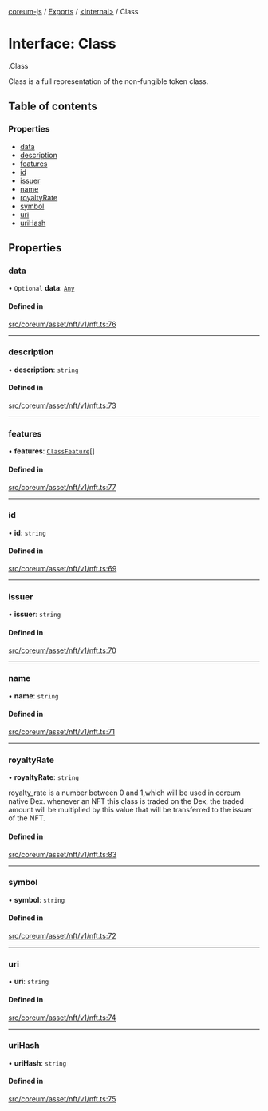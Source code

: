 [coreum-js](../README.md) / [Exports](../modules.md) / [<internal\>](../modules/internal_.md) / Class

# Interface: Class

[<internal>](../modules/internal_.md).Class

Class is a full representation of the non-fungible token class.

## Table of contents

### Properties

- [data](internal_.Class.md#data)
- [description](internal_.Class.md#description)
- [features](internal_.Class.md#features)
- [id](internal_.Class.md#id)
- [issuer](internal_.Class.md#issuer)
- [name](internal_.Class.md#name)
- [royaltyRate](internal_.Class.md#royaltyrate)
- [symbol](internal_.Class.md#symbol)
- [uri](internal_.Class.md#uri)
- [uriHash](internal_.Class.md#urihash)

## Properties

### data

• `Optional` **data**: [`Any`](../modules/internal_.md#any)

#### Defined in

[src/coreum/asset/nft/v1/nft.ts:76](https://github.com/CooperFoundation/coreum-js/blob/b574423/src/coreum/asset/nft/v1/nft.ts#L76)

___

### description

• **description**: `string`

#### Defined in

[src/coreum/asset/nft/v1/nft.ts:73](https://github.com/CooperFoundation/coreum-js/blob/b574423/src/coreum/asset/nft/v1/nft.ts#L73)

___

### features

• **features**: [`ClassFeature`](../enums/internal_.ClassFeature.md)[]

#### Defined in

[src/coreum/asset/nft/v1/nft.ts:77](https://github.com/CooperFoundation/coreum-js/blob/b574423/src/coreum/asset/nft/v1/nft.ts#L77)

___

### id

• **id**: `string`

#### Defined in

[src/coreum/asset/nft/v1/nft.ts:69](https://github.com/CooperFoundation/coreum-js/blob/b574423/src/coreum/asset/nft/v1/nft.ts#L69)

___

### issuer

• **issuer**: `string`

#### Defined in

[src/coreum/asset/nft/v1/nft.ts:70](https://github.com/CooperFoundation/coreum-js/blob/b574423/src/coreum/asset/nft/v1/nft.ts#L70)

___

### name

• **name**: `string`

#### Defined in

[src/coreum/asset/nft/v1/nft.ts:71](https://github.com/CooperFoundation/coreum-js/blob/b574423/src/coreum/asset/nft/v1/nft.ts#L71)

___

### royaltyRate

• **royaltyRate**: `string`

royalty_rate is a number between 0 and 1,which will be used in coreum native Dex.
whenever an NFT this class is traded on the Dex, the traded amount will be multiplied by this value
that will be transferred to the issuer of the NFT.

#### Defined in

[src/coreum/asset/nft/v1/nft.ts:83](https://github.com/CooperFoundation/coreum-js/blob/b574423/src/coreum/asset/nft/v1/nft.ts#L83)

___

### symbol

• **symbol**: `string`

#### Defined in

[src/coreum/asset/nft/v1/nft.ts:72](https://github.com/CooperFoundation/coreum-js/blob/b574423/src/coreum/asset/nft/v1/nft.ts#L72)

___

### uri

• **uri**: `string`

#### Defined in

[src/coreum/asset/nft/v1/nft.ts:74](https://github.com/CooperFoundation/coreum-js/blob/b574423/src/coreum/asset/nft/v1/nft.ts#L74)

___

### uriHash

• **uriHash**: `string`

#### Defined in

[src/coreum/asset/nft/v1/nft.ts:75](https://github.com/CooperFoundation/coreum-js/blob/b574423/src/coreum/asset/nft/v1/nft.ts#L75)
